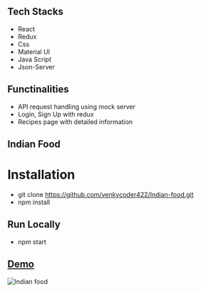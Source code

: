 ## Tech Stacks
  - React
  - Redux
  - Css
  - Material UI
  - Java Script
  - Json-Server
## Functinalities
  - API request handling using mock server
  - Login, Sign Up with redux
  - Recipes page with detailed information
## Indian Food
  # Installation
  - git clone https://github.com/venkycoder422/Indian-food.git
  - npm install
## Run Locally
  - npm start
## <a href="https://indianfood.vercel.app/" target="_blank">Demo</a>
 ![Indian food](https://user-images.githubusercontent.com/76251822/200127378-8f9c4cb3-5d14-408e-a25d-98524e242da8.png)


 
